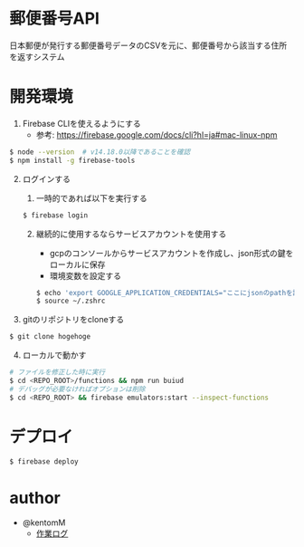 # 郵便番号API

日本郵便が発行する郵便番号データのCSVを元に、郵便番号から該当する住所を返すシステム

# 開発環境

1. Firebase CLIを使えるようにする
    - 参考: https://firebase.google.com/docs/cli?hl=ja#mac-linux-npm

```sh
$ node --version  # v14.18.0以降であることを確認
$ npm install -g firebase-tools
```

2. ログインする
    1. 一時的であれば以下を実行する

    ```sh
    $ firebase login
    ```

    2. 継続的に使用するならサービスアカウントを使用する
        - gcpのコンソールからサービスアカウントを作成し、json形式の鍵をローカルに保存
        - 環境変数を設定する

        ```sh
        $ echo 'export GOOGLE_APPLICATION_CREDENTIALS="ここにjsonのpathを記載する"' >> ~/.zshrc
        $ source ~/.zshrc
        ```

3. gitのリポジトリをcloneする

```sh
$ git clone hogehoge
```

4. ローカルで動かす

```sh
# ファイルを修正した時に実行
$ cd <REPO_ROOT>/functions && npm run buiud
# デバッグが必要なければオプションは削除
$ cd <REPO_ROOT> && firebase emulators:start --inspect-functions
```

# デプロイ

```sh
$ firebase deploy
```

# author
- @kentomM
    - [作業ログ](https://will-technologies.docbase.io/posts/2791671)
